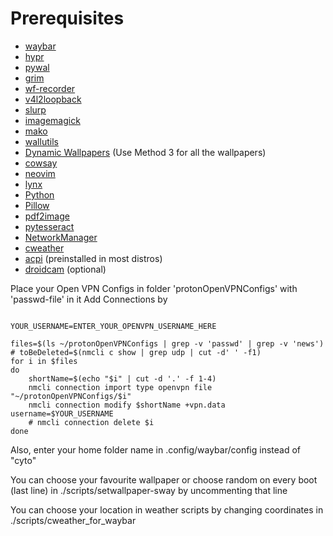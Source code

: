 # Prerequisites

- [waybar](https://github.com/Alexays/Waybar)
- [hypr](https://github.com/hyprwm/Hyprland)
- [pywal](https://github.com/dylanaraps/pywal)
- [grim](https://sr.ht/~emersion/grim/)
- [wf-recorder](https://github.com/ammen99/wf-recorder)
- [v4l2loopback](https://github.com/umlaeute/v4l2loopback)
- [slurp](https://github.com/emersion/slurp)
- [imagemagick](https://imagemagick.org/index.php)
- [mako](https://github.com/emersion/mako)
- [wallutils](https://github.com/xyproto/wallutils)
- [Dynamic Wallpapers](https://github.com/saint-13/Linux_Dynamic_Wallpapers) (Use Method 3 for all the wallpapers)
- [cowsay](https://github.com/piuccio/cowsay)
- [neovim](https://github.com/neovim/neovim)
- [lynx](https://lynx.invisible-island.net/)
- [Python](https://www.python.org/)
- [Pillow](https://pypi.org/project/Pillow/)
- [pdf2image](https://pypi.org/project/pdf2image/)
- [pytesseract](https://pypi.org/project/pytesseract/)
- [NetworkManager](https://networkmanager.dev/)
- [cweather](https://github.com/saint-13/Linux_Dynamic_Wallpapers)
- [acpi](https://uefi.org/htmlspecs/ACPI_Spec_6_4_html/) (preinstalled in most distros)
- [droidcam](https://github.com/Kyuunex/better_droidcam_linux_client) (optional)

Place your Open VPN Configs in folder 'protonOpenVPNConfigs' with 'passwd-file' in it
Add Connections by

```

YOUR_USERNAME=ENTER_YOUR_OPENVPN_USERNAME_HERE

files=$(ls ~/protonOpenVPNConfigs | grep -v 'passwd' | grep -v 'news')
# toBeDeleted=$(nmcli c show | grep udp | cut -d' ' -f1)
for i in $files
do
	shortName=$(echo "$i" | cut -d '.' -f 1-4)
	nmcli connection import type openvpn file "~/protonOpenVPNConfigs/$i"
	nmcli connection modify $shortName +vpn.data username=$YOUR_USERNAME
	# nmcli connection delete $i
done

```

Also, enter your home folder name in .config/waybar/config instead of "cyto"

You can choose your favourite wallpaper or choose random on every boot (last line) in ./scripts/setwallpaper-sway by uncommenting that line

You can choose your location in weather scripts by changing coordinates in ./scripts/cweather_for_waybar

